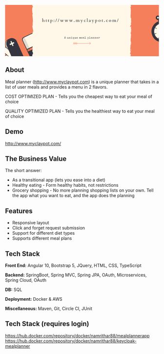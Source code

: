 ![](https://github.com/namrithakumar/mealoptimizer/blob/45e038e49fa7d0d4b3b700a22ccf56295d5636da/banner.png)

## About

Meal planner (http://www.myclaypot.com) is a unique planner that takes in a list of user meals and provides a menu in 2 flavors.

COST OPTIMIZED PLAN - Tells you the cheapest way to eat your meal of choice

QUALITY OPTIMIZED PLAN - Tells you the healthiest way to eat your meal of choice


## Demo

http://www.myclaypot.com/

  
## The Business Value

The short answer:

- As a transitional app (lets you ease into a diet)
- Healthy eating - Form healthy habits, not restrictions
- Grocery shopping - No more planning shopping lists on your own. Tell the app what you want to eat, and the app does the planning


## Features

- Responsive layout
- Click and forget request submission
- Support for different diet types
- Supports different meal plans
  
## Tech Stack

**Front End:**  Angular 10, Bootstrap 5, JQuery, HTML, CSS, TypeScript

**Backend:** SpringBoot, Spring MVC, Spring JPA, OAuth, Microservices, Spring Cloud, OAuth

**DB:** SQL

**Deployment:** Docker & AWS

**Miscellaneous:** Maven, Git, Circle CI, JUnit

## Tech Stack (requires login)

https://hub.docker.com/repository/docker/namrithar88/mealplannerapp
https://hub.docker.com/repository/docker/namrithar88/keycloak-mealplanner
